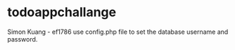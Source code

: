 # todoappchallange
Simon Kuang - ef1786
use config.php file to set the database username and password. 
